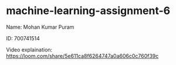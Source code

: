 # machine-learning-assignment-6

Name: Mohan Kumar Puram

ID: 700741514

Video explaination: https://loom.com/share/5e611ca8f6264747a0a606c0c760f39c
